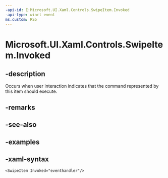 ```yaml
---
-api-id: E:Microsoft.UI.Xaml.Controls.SwipeItem.Invoked
-api-type: winrt event
ms.custom: RS5
---
```

<!-- Event syntax.
public event TypedEventHandler Invoked<SwipeItem, SwipeItemInvokedEventArgs>
-->

# Microsoft.UI.Xaml.Controls.SwipeItem.Invoked


## -description

Occurs when user interaction indicates that the command represented by this item should execute.


## -remarks


## -see-also


## -examples


## -xaml-syntax

```xaml
<SwipeItem Invoked="eventhandler"/>
```


